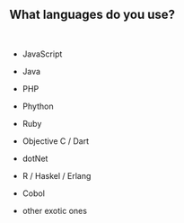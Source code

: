 ##  What languages do you use?
<br />

* JavaScript&nbsp;&nbsp;&nbsp;&nbsp;&nbsp;
* Java
* PHP
* Phython
* Ruby


* Objective C / Dart
* dotNet
* R  / Haskel / Erlang
* Cobol
* other exotic ones 
